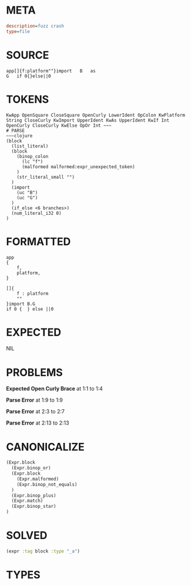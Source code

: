 # META
~~~ini
description=fuzz crash
type=file
~~~
# SOURCE
~~~roc
app[]{f:platform""}import	B	as
G	if 0{}else||0
~~~
# TOKENS
~~~text
KwApp OpenSquare CloseSquare OpenCurly LowerIdent OpColon KwPlatform String CloseCurly KwImport UpperIdent KwAs UpperIdent KwIf Int OpenCurly CloseCurly KwElse OpOr Int ~~~
# PARSE
~~~clojure
(block
  (list_literal)
  (block
    (binop_colon
      (lc "f")
      (malformed malformed:expr_unexpected_token)
    )
    (str_literal_small "")
  )
  (import
    (uc "B")
    (uc "G")
  )
  (if_else <6 branches>)
  (num_literal_i32 0)
)
~~~
# FORMATTED
~~~roc
app
{
	f,
	platform,
}

[]{
	f : platform
	""
}import B.G
if 0 {  } else ||0
~~~
# EXPECTED
NIL
# PROBLEMS
**Expected Open Curly Brace**
at 1:1 to 1:4

**Parse Error**
at 1:9 to 1:9

**Parse Error**
at 2:3 to 2:7

**Parse Error**
at 2:13 to 2:13

# CANONICALIZE
~~~clojure
(Expr.block
  (Expr.binop_or)
  (Expr.block
    (Expr.malformed)
    (Expr.binop_not_equals)
  )
  (Expr.binop_plus)
  (Expr.match)
  (Expr.binop_star)
)
~~~
# SOLVED
~~~clojure
(expr :tag block :type "_a")
~~~
# TYPES
~~~roc
~~~
